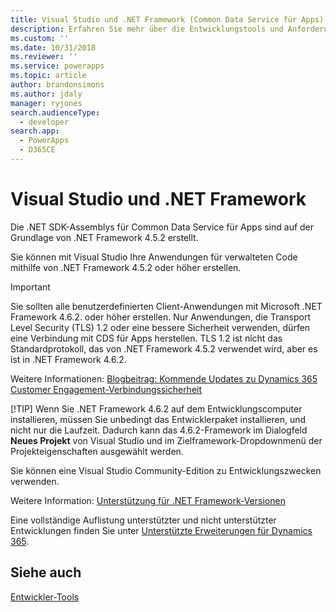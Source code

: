 ```yaml
---
title: Visual Studio und .NET Framework (Common Data Service für Apps) | Microsoft Docs
description: Erfahren Sie mehr über die Entwicklungstools und Anforderungen für verwalteten Code.
ms.custom: ''
ms.date: 10/31/2018
ms.reviewer: ''
ms.service: powerapps
ms.topic: article
author: brandonsimons
ms.author: jdaly
manager: ryjones
search.audienceType:
  - developer
search.app:
  - PowerApps
  - D365CE
---
```

# <a name="visual-studio-and-the-net-framework"></a>Visual Studio und .NET Framework

Die .NET SDK-Assemblys für Common Data Service für Apps sind auf der Grundlage von .NET Framework 4.5.2 erstellt. 

Sie können mit Visual Studio Ihre Anwendungen für verwalteten Code mithilfe von .NET Framework 4.5.2 oder höher erstellen. 

> [!IMPORTANT]
> Sie sollten alle benutzerdefinierten Client-Anwendungen mit Microsoft .NET Framework 4.6.2. oder höher erstellen.
> Nur Anwendungen, die Transport Level Security (TLS) 1.2 oder eine bessere Sicherheit verwenden, dürfen eine Verbindung mit CDS für Apps herstellen. TLS 1.2 ist nicht das Standardprotokoll, das von .NET Framework 4.5.2 verwendet wird, aber es ist in .NET Framework 4.6.2.
> 
> Weitere Informationen: [Blogbeitrag: Kommende Updates zu Dynamics 365 Customer Engagement-Verbindungssicherheit](https://blogs.msdn.microsoft.com/crm/2017/09/28/updates-coming-to-dynamics-365-customer-engagement-connection-security/)
> 
> [!TIP]
> Wenn Sie .NET Framework 4.6.2 auf dem Entwicklungscomputer installieren, müssen Sie unbedingt das Entwicklerpaket installieren, und nicht nur die Laufzeit. Dadurch kann das 4.6.2-Framework im Dialogfeld **Neues Projekt** von Visual Studio und im Zielframework-Dropdownmenü der Projekteigenschaften ausgewählt werden.  

Sie können eine Visual Studio Community-Edition zu Entwicklungszwecken verwenden. 

[comment]: <> (However, use of extensions isn’t supported in the Express edition so you won’t be able to install useful extensions in that version of Visual Studio)

Weitere Information: [Unterstützung für .NET Framework-Versionen](/dynamics365/customer-engagement/developer/supported-extensions#SupportNET)

Eine vollständige Auflistung unterstützter und nicht unterstützter Entwicklungen finden Sie unter [Unterstützte Erweiterungen für Dynamics 365](/dynamics365/customer-engagement/developer/supported-extensions#SupportNET).

## <a name="see-also"></a>Siehe auch

 [Entwickler-Tools](/dynamics365/customer-engagement/developer/developer-tools)